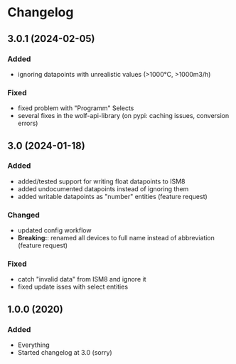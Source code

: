 # Changelog
## 3.0.1 (2024-02-05)
### Added
- ignoring datapoints with unrealistic values (>1000°C, >1000m3/h)
### Fixed
- fixed problem with "Programm" Selects
- several fixes in the wolf-api-library (on pypi: caching issues, conversion errors)

## 3.0 (2024-01-18)
### Added
- added/tested support for writing float datapoints to ISM8
- added undocumented datapoints instead of ignoring them
- added writable datapoints as "number" entities (feature request)
### Changed
- updated config workflow
- **Breaking:**: renamed all devices to full name instead of abbreviation (feature request)
### Fixed
- catch "invalid data" from ISM8 and ignore it
- fixed update isses with select entities


## 1.0.0 (2020)
### Added
- Everything
- Started changelog at 3.0 (sorry)

